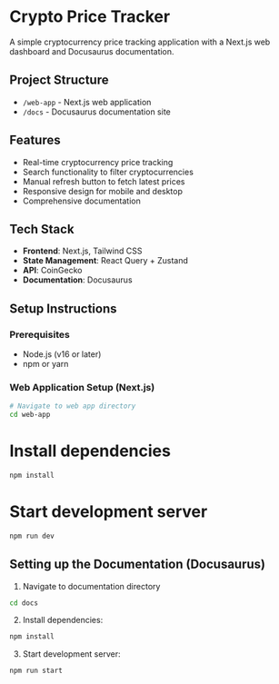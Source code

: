 # Crypto Price Tracker

A simple cryptocurrency price tracking application with a Next.js web dashboard and Docusaurus documentation.

## Project Structure

- `/web-app` - Next.js web application
- `/docs` - Docusaurus documentation site

## Features

- Real-time cryptocurrency price tracking
- Search functionality to filter cryptocurrencies
- Manual refresh button to fetch latest prices
- Responsive design for mobile and desktop
- Comprehensive documentation

## Tech Stack

- **Frontend**: Next.js, Tailwind CSS
- **State Management**: React Query + Zustand
- **API**: CoinGecko
- **Documentation**: Docusaurus

## Setup Instructions

### Prerequisites

- Node.js (v16 or later)
- npm or yarn

### Web Application Setup (Next.js)

```bash
# Navigate to web app directory
cd web-app
```
# Install dependencies
```bash
npm install
```
# Start development server
```bash
npm run dev
```
## Setting up the Documentation (Docusaurus)

1. Navigate to documentation directory
```bash
cd docs
```

2. Install dependencies:
```bash
npm install
```

3. Start development server:
```bash
npm run start
```